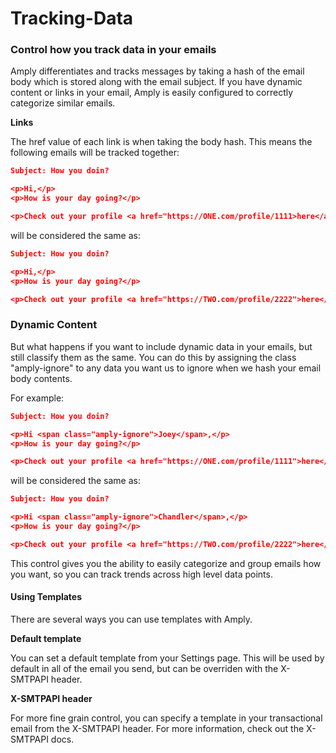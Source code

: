 # Tracking-Data

### Control how you track data in your emails

Amply differentiates and tracks messages by taking a hash of the email body which is stored along with the email subject. If you have dynamic content or links in your email, Amply is easily configured to correctly categorize similar emails.

**Links**

The href value of each link is when taking the body hash. This means the following emails will be tracked together:

```json
Subject: How you doin?

<p>Hi,</p>
<p>How is your day going?</p>

<p>Check out your profile <a href="https://ONE.com/profile/1111>here</a>.</p>
```


will be considered the same as:

```json
Subject: How you doin?

<p>Hi,</p>
<p>How is your day going?</p>

<p>Check out your profile <a href="https://TWO.com/profile/2222">here</a>.</p>
```

### Dynamic Content

But what happens if you want to include dynamic data in your emails, but still classify them as the same. You can do this by assigning the class "amply-ignore" to any data you want us to ignore when we hash your email body contents.

For example:

```json
Subject: How you doin?

<p>Hi <span class="amply-ignore">Joey</span>,</p>
<p>How is your day going?</p>

<p>Check out your profile <a href="https://ONE.com/profile/1111">here</a>.</p>
```


will be considered the same as:

```json
Subject: How you doin?

<p>Hi <span class="amply-ignore">Chandler</span>,</p>
<p>How is your day going?</p>

<p>Check out your profile <a href="https://TWO.com/profile/2222">here</a>.</p>
```

This control gives you the ability to easily categorize and group emails how you want, so you can track trends across high level data points.


#### Using Templates

There are several ways you can use templates with Amply.

**Default template**

You can set a default template from your Settings page. This will be used by default in all of the email you send, but can be overriden with the X-SMTPAPI header.

**X-SMTPAPI header**

For more fine grain control, you can specify a template in your transactional email from the X-SMTPAPI header. For more information, check out the X-SMTPAPI docs.
